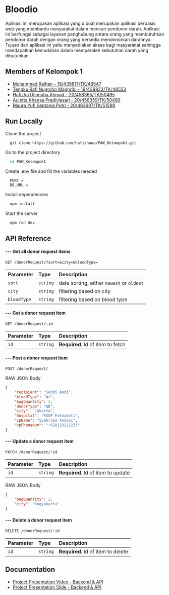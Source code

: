 # Bloodio

Aplikasi ini merupakan aplikasi yang dibuat merupakan aplikasi berbasis web yang membantu masyarakat dalam mencari pendonor darah. Aplikasi ini berfungsi sebagai layanan penghubung antara orang yang membutuhkan pendonor darah dengan orang yang bersedia mendonorkan darahnya. Tujuan dari aplikasi ini yaitu menyediakan akses bagi masyarakat sehingga mendapatkan kemudahan dalam memperoleh kebutuhan darah yang dibutuhkan.

## Members of Kelompok 1

- [Muhammad Raihan - 19/439817/TK/48547](https://www.github.com/mraihannn)
- [Tengku Rafi Nugroho Maghribi - 19/439823/TK/48553](https://www.github.com/rafinm)
- [Hafizha Ulinnuha Ahmad - 20/456365/TK/50495](https://www.github.com/hafizhaua)
- [Auletta Khansa Pradiviasari - 20/456359/TK/50489](https://github.com/Auletta-Khansa)
- [Maura Yufi Septania Putri - 20/463607/TK/51599](https://github.com/MauraYufi)

## Run Locally

Clone the project

```bash
  git clone https://github.com/hafizhaua/PAW_Kelompok1.git
```

Go to the project directory

```bash
  cd PAW_Kelompok1
```

Create .env file and fill the variables needed
```
  PORT =
  DB_URL =
```

Install dependencies

```bash
  npm install
```

Start the server

```bash
  npm run dev
```

## API Reference

#### --- Get all donor request items

```http
GET /donorRequest/?sort=&city=&bloodType=
```

| Parameter | Type     | Description                |
| :-------- | :------- | :------------------------- |
| `sort`    | `string` | date sorting, either `newest` or `oldest` |
| `city`    | `string` | filtering based on city |
| `bloodType`    | `string` | filtering based on blood type |

#### --- Get a donor request item

```http
GET /donorRequest/:id
```

| Parameter | Type     | Description                       |
| :-------- | :------- | :-------------------------------- |
| `id`      | `string` | **Required**. Id of item to fetch |

#### --- Post a donor request item

```http
POST /donorRequest/
```

RAW JSON Body
```json
{
    "recipient": "Sandi Andi",
    "bloodType": "A+",
    "bagQuantity": 3,
    "donorType": "WB",
    "city": "Jakarta",
    "hospital": "RSUP Fatmawati",
    "cpName": "Syahrima Andini",
    "cpPhoneNum": "+628123112233"
}
```

#### --- Update a donor request item

```http
PATCH /donorRequest/:id
```

| Parameter | Type     | Description                       |
| :-------- | :------- | :-------------------------------- |
| `id`      | `string` | **Required**. Id of item to update |

RAW JSON Body
```json
{
    "bagQuantity": 2,
    "city": "Yogyakarta"
}
```

#### --- Delete a donor request item

```http
DELETE /donorRequest/:id
```

| Parameter | Type     | Description                       |
| :-------- | :------- | :-------------------------------- |
| `id`      | `string` | **Required**. Id of item to delete |

## Documentation

- [Project Presentation Video - Backend & API](bit.ly/VideoPresentasiAPI_Kelompok1)
- [Project Presentation Slide - Backend & API](bit.ly/SlidePresentasiAPI_Kelompok1)


